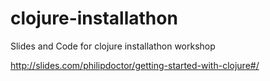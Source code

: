 clojure-installathon
====================

Slides and Code for clojure installathon workshop

http://slides.com/philipdoctor/getting-started-with-clojure#/
